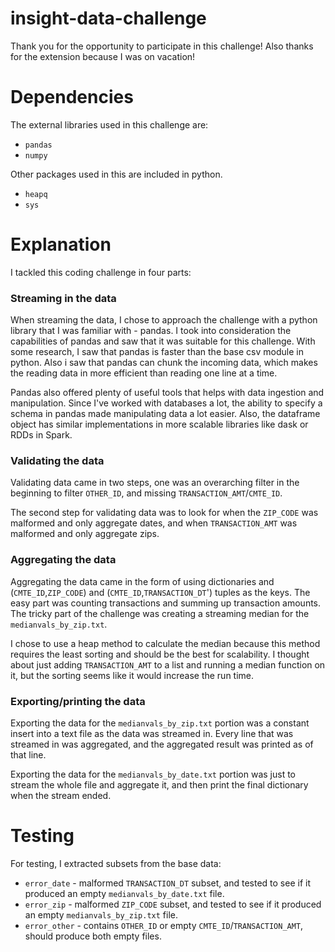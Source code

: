 # insight-data-challenge

Thank you for the opportunity to participate in this challenge! Also thanks for the extension because I was on vacation!

# Dependencies
The external libraries used in this challenge are:
* `pandas`
* `numpy` 

Other packages used in this are included in python.
* `heapq`
* `sys`

# Explanation
I tackled this coding challenge in four parts:
### Streaming in the data

When streaming the data, I chose to approach the challenge with a python library that I was familiar 
with - pandas. I took into consideration the capabilities of pandas and saw that it was suitable for 
this challenge. With some research, I saw that pandas is faster than the base csv module in python. 
Also i saw that pandas can chunk the incoming data, which makes the reading data in more efficient 
than reading one line at a time.

Pandas also offered plenty of useful tools that helps with data ingestion and manipulation. 
Since I've worked with databases a lot, the ability to specify a schema in pandas made manipulating 
data a lot easier. Also, the dataframe object has similar implementations in more scalable libraries
like dask or RDDs in Spark.


### Validating the data

Validating data came in two steps, one was an overarching filter in the beginning to 
filter `OTHER_ID`, and missing `TRANSACTION_AMT`/`CMTE_ID`.

The second step for validating data was to look for when the `ZIP_CODE` was malformed 
and only aggregate dates, and when `TRANSACTION_AMT` was malformed and only aggregate zips.

### Aggregating the data

Aggregating the data came in the form of using dictionaries and (`CMTE_ID`,`ZIP_CODE`) 
and (`CMTE_ID`,`TRANSACTION_DT`') tuples as the keys.
The easy part was counting transactions and summing up transaction amounts. The tricky 
part of the challenge was creating a streaming median for the `medianvals_by_zip.txt`.

I chose to use a heap method to calculate the median because this method requires 
the least sorting and should be the best for scalability. I thought about just adding
`TRANSACTION_AMT` to a list and running a median function on it, but the sorting
seems like it would increase the run time.


### Exporting/printing the data

Exporting the data for the `medianvals_by_zip.txt` portion was a constant insert into a text 
file as the data was streamed in. Every line that was streamed in was aggregated, and the 
aggregated result was printed as of that line.

Exporting the data for the `medianvals_by_date.txt` portion was just to stream the whole file 
and aggregate it, and then print the final dictionary when the stream ended.

# Testing
For testing, I extracted subsets from the base data:
* `error_date` - malformed `TRANSACTION_DT` subset, and tested to see if it produced an empty `medianvals_by_date.txt` file.  
* `error_zip` - malformed `ZIP_CODE` subset, and tested to see if it produced an empty `medianvals_by_zip.txt` file.
* `error_other` - contains `OTHER_ID` or empty `CMTE_ID`/`TRANSACTION_AMT`, should produce both empty files.

